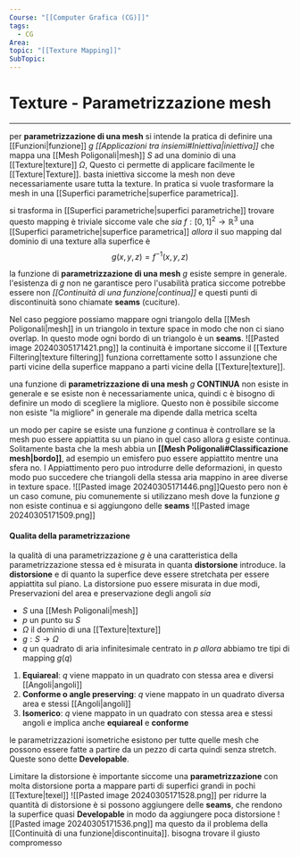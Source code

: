 ```yaml
---
Course: "[[Computer Grafica (CG)]]"
tags:
  - CG
Area: 
topic: "[[Texture Mapping]]"
SubTopic:
---
```


# Texture - Parametrizzazione mesh
---
per __parametrizzazione di una mesh__ si intende la pratica di definire una [[Funzioni|funzione]] $g$ _[[Applicazioni tra insiemi#Iniettiva|iniettiva]]_ che mappa  una [[Mesh Poligonali|mesh]] $S$ ad una dominio di una [[Texture|texture]] $\Omega$, Questo ci permette di applicare facilmente le [[Texture|Texture]]. basta iniettiva siccome la mesh non deve necessariamente usare tutta la texture.
In pratica si vuole trasformare la mesh in una [[Superfici parametriche|superfice parametrica]].


si trasforma in [[Superfici parametriche|superfici parametriche]] trovare questo mapping è triviale siccome vale che
_sia_ $f:[0,1]^2\to\mathbb{R}^3$ una [[Superfici parametriche|superfice parametrica]]
_allora_ il suo mapping dal dominio di una texture alla superfice è $$g(x,y,z)=f^{-1}(x,y,z)$$


la funzione di __parametrizzazione di una mesh__ $g$ esiste sempre in generale.
l'esistenza di $g$ non ne garantisce pero l'usabilità pratica siccome potrebbe essere non _[[Continuità di una funzione|continua]]_ e questi punti di discontinuità sono chiamate __seams__  (cuciture).

Nel caso peggiore possiamo mappare ogni triangolo della [[Mesh Poligonali|mesh]] in un triangolo in texture space in modo che non ci siano overlap. In questo mode ogni bordo di un triangolo è un __seams__.
![[Pasted image 20240305171421.png]]
la continuità è importane siccome il [[Texture Filtering|texture filtering]]  funziona correttamente sotto l assunzione che parti vicine della superfice mappano a parti vicine della [[Texture|texture]].

una funzione di __parametrizzazione di una mesh__ $g$ __CONTINUA__ non esiste in generale e se esiste non è necessariamente unica, quindi c è bisogno di definire un modo di scegliere la migliore. Questo non è possibile siccome non esiste "la migliore" in generale ma dipende dalla metrica scelta

un modo per capire se esiste una funzione $g$ continua è controllare se la mesh puo essere appiattita su un piano in quel caso allora $g$ esiste continua. Solitamente basta che la mesh abbia un __[[Mesh Poligonali#Classificazione mesh|bordo]]__, ad esempio un emisfero puo essere appiattito mentre una sfera no.
l Appiattimento pero puo introdurre delle deformazioni, in questo modo puo succedere che triangoli della stessa aria mappino in aree diverse in texture space. 
![[Pasted image 20240305171446.png]]Questo pero non è un caso comune, piu comunemente si utilizzano mesh dove la funzione $g$ non esiste continua e si aggiungono delle __seams__ 
![[Pasted image 20240305171509.png]]

#### Qualita della parametrizzazione
la qualità di una parametrizzazione $g$ è una caratteristica della parametrizzazione stessa ed è misurata in quanta __distorsione__ introduce. la __distorsione__ e di quanto  la superfice deve essere stretchata per essere appiattita sul piano. La distorsione puo essere misurata in due modi, Preservazioni del area e preservazione degli angoli
_sia_
- $S$ una [[Mesh Poligonali|mesh]]
- $p$ un punto su $S$
- $\Omega$ il dominio di una [[Texture|texture]] 
- $g:S \to \Omega$
- $q$ un quadrato di aria infinitesimale  centrato in $p$ 
_allora_ abbiamo tre tipi di mapping $g(q)$
1.  __Equiareal__: $q$ viene mappato in un quadrato con stessa area e diversi [[Angoli|angoli]]
2.  __Conforme o angle preserving__: $q$ viene mappato in un quadrato diversa area e stessi [[Angoli|angoli]]
3.  __Isomerico__: $q$ viene mappato in un quadrato con stessa area e stessi angoli e implica anche __equiareal__ e __conforme__

le parametrizzazioni isometriche esistono per tutte quelle mesh che possono essere fatte a partire da un pezzo di carta quindi senza stretch. Queste sono dette __Developable__.


Limitare la distorsione è importante siccome una __parametrizzazione__ con molta distorsione porta a mappare parti di superfici grandi in pochi [[Texture|texel]]
![[Pasted image 20240305171528.png]]
per ridurre la quantità di distorsione è si possono aggiungere delle __seams__, che rendono la superfice quasi __Developable__ in modo da aggiungere poca distorsione
![[Pasted image 20240305171536.png]]
ma questo da il problema della [[Continuità di una funzione|discontinuita]]. bisogna trovare il giusto compromesso